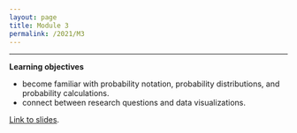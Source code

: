 ```yaml
---
layout: page
title: Module 3
permalink: /2021/M3
---
```


---
**Learning objectives**
- become familiar with probability notation, probability distributions, and probability calculations.
- connect between research questions and data visualizations.

[Link to slides](https://docs.google.com/presentation/d/1VxfgSs-GcP-jbRx2SzUYeVlnrWGdwK4h33dfSds3l1s/edit?usp=sharing).
